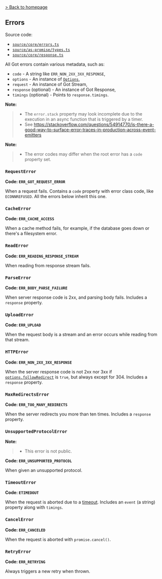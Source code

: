 [> Back to homepage](../readme.md#documentation)

## Errors

Source code:
- [`source/core/errors.ts`](source/core/errors.ts)
- [`source/as-promise/types.ts`](source/as-promise/types.ts)
- [`source/core/response.ts`](source/core/response.ts)

All Got errors contain various metadata, such as:

- `code` - A string like `ERR_NON_2XX_3XX_RESPONSE`,
- `options` - An instance of [`Options`](`2-options.md`),
- `request` - An instance of Got Stream,
- `response` (optional) - An instance of Got Response,
- `timings` (optional) - Points to `response.timings`.

**Note:**
> - The `error.stack` property may look incomplete due to the execution in an async function that is triggered by a timer.
> - See https://stackoverflow.com/questions/54914770/is-there-a-good-way-to-surface-error-traces-in-production-across-event-emitters

**Note:**
> - The error codes may differ when the root error has a `code` property set.

### `RequestError`

**Code: `ERR_GOT_REQUEST_ERROR`**

When a request fails. Contains a `code` property with error class code, like `ECONNREFUSED`. All the errors below inherit this one.

### `CacheError`

**Code: `ERR_CACHE_ACCESS`**

When a cache method fails, for example, if the database goes down or there's a filesystem error.

### `ReadError`

**Code: `ERR_READING_RESPONSE_STREAM`**

When reading from response stream fails.

### `ParseError`

**Code: `ERR_BODY_PARSE_FAILURE`**

When server response code is 2xx, and parsing body fails. Includes a `response` property.

### `UploadError`

**Code: `ERR_UPLOAD`**

When the request body is a stream and an error occurs while reading from that stream.

### `HTTPError`

**Code: `ERR_NON_2XX_3XX_RESPONSE`**

When the server response code is not 2xx nor 3xx if [`options.followRedirect`](2-options.md#followredirect) is `true`, but always except for 304. Includes a `response` property.

### `MaxRedirectsError`

**Code: `ERR_TOO_MANY_REDIRECTS`**

When the server redirects you more than ten times. Includes a `response` property.

### `UnsupportedProtocolError`

**Note:**
> - This error is not public.

**Code: `ERR_UNSUPPORTED_PROTOCOL`**

When given an unsupported protocol.

### `TimeoutError`

**Code: `ETIMEDOUT`**

When the request is aborted due to a [timeout](6-timeout.md). Includes an `event` (a string) property along with `timings`.

### `CancelError`

**Code: `ERR_CANCELED`**

When the request is aborted with `promise.cancel()`.

### `RetryError`

**Code: `ERR_RETRYING`**

Always triggers a new retry when thrown.
